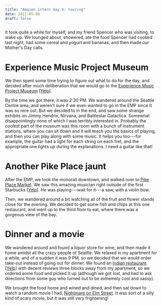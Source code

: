 ```yaml
---
title: "Amazon intern day 9: touring"
date: 2011-05-08
draft: false
---
```


It took quite a while for myself, and my friend Spencer who was visiting, to wake up.  We lounged about, showered, ate the food Spencer had cooked last night, had some cereal and yogurt and bananas, and then made our Mother's Day calls.

# Experience Music Project Museum

We then spent some time trying to figure out what to do for the day, and decided after much deliberation that we would go to the [Experience Music Project Museum](http://www.empmuseum.org/) [[Yelp](http://www.yelp.ca/biz/emp-museum-seattle-2)].

By the time we got there, it was 2:30 PM.  We wandered around the Seattle Centre area, and weren't sure if we even wanted to go in the EMP since it was so nice out. But we decided to in the end, and saw some strange exhibits on Jimmy Hendrix, Nirvana, and Battlestar Galactica.  Somewhat disappointingly none of which I was terribly interested in.  Probably the coolest part of the museum was this room with a bunch of instrument stations, where you can sit down and it will teach you the basics of playing, and then you can play along with some music.  It helps you too---for example, the guitar had a light for each string on each fret, and the appropriate one lights up during the explanations.  I need a guitar like that!

# Another Pike Place jaunt

After the EMP, we took the monorail downtown, and walked over to [Pike Place Market](http://pikeplacemarket.org/).  We saw this amazing musician right outside of the first Starbucks [[Yelp](http://www.yelp.ca/biz/starbucks-seattle-88)].  He was playing---wait for it---a saw, with a violin bow.

Then, we wandered around a bit watching all of the fruit and flower stands close for the evening.  We decided to get some fish and chips at this one restaurant, and went up to the third floor to eat, where there was a gorgeous view of the bay.

# Dinner and a movie

We wandered around and found a liquor store for wine, and then made it home amidst all the crazy people of Seattle.  We relaxed in my apartment for a while, and of a sudden it was 9 PM, so we decided that we would order take-out instead of going out for dinner.  We found an [Indian restaurant](http://www.seattlemadhu.com/) [[Yelp](http://www.yelp.ca/biz/madhu-cuisine-of-india-seattle-2)] with decent reviews three blocks away from my apartment, so we ordered some food and picked it up (although we got lost, and had to ask directions from some guy who turned out to be extremely cool and sassy).

We brought the food home and wined and dined, and then sat down to watch a random movie I had, [Nightmare on Elm Street](http://www.imdb.com/title/tt0087800/).  It was sort of a silly kind of scary movie, but it was still very frightening!
